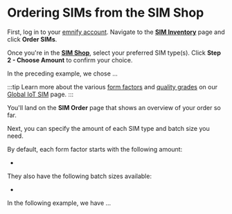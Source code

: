 # Ordering SIMs from the SIM Shop

<!-- TODO: Intro -->

First, log in to your [emnify account](https://portal.emnify.com/sign).
Navigate to the [**SIM Inventory**](https://portal.emnify.com/sim-inventory) page and click **Order SIMs**.

<!-- Screenshot -->

Once you're in the [**SIM Shop**](https://portal.emnify.com/sim-order), select your preferred SIM type(s).
Click **Step 2 - Choose Amount** to confirm your choice.

<!-- Screenshot -->

In the preceding example, we chose ... <!-- TODO -->

:::tip
Learn more about the various [form factors](https://docs.emnify.com/services/global-iot-sim#form-factors) and [quality grades](https://docs.emnify.com/services/global-iot-sim#form-factors) on our [Global IoT SIM](https://docs.emnify.com/services/global-iot-sim) page.
:::

You'll land on the **SIM Order** page that shows an overview of your order so far.

<!-- Screenshot -->

Next, you can specify the amount of each SIM type and batch size you need.

By default, each form factor starts with the following amount:
- <!-- TODO -->

They also have the following batch sizes available:
- <!-- TODO -->

In the following example, we have ... <!-- TODO -->

<!-- Screenshot -->


